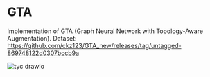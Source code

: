 # GTA
Implementation of GTA (Graph Neural Network with Topology-Aware Augmentation).
Dataset: https://github.com/ckz123/GTA_new/releases/tag/untagged-869748122d0307bccb9a

![tyc drawio](https://github.com/user-attachments/assets/c3fc4263-f81c-432f-b34f-31cc07355ebe)
